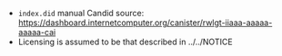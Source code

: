- `index.did` manual Candid source: https://dashboard.internetcomputer.org/canister/rwlgt-iiaaa-aaaaa-aaaaa-cai
- Licensing is assumed to be that described in ../../NOTICE
